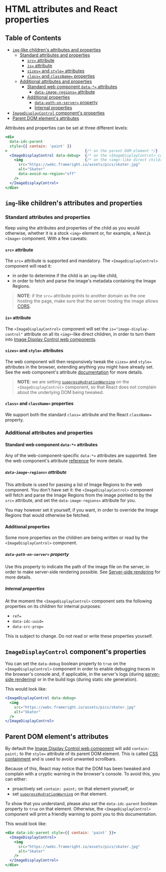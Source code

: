 # HTML attributes and React properties

## Table of Contents

<!-- toc -->

- [`img`-like children's attributes and properties](#img-like-childrens-attributes-and-properties)
  * [Standard attributes and properties](#standard-attributes-and-properties)
    + [`src=` attribute](#src-attribute)
    + [`is=` attribute](#is-attribute)
    + [`sizes=` and `style=` attributes](#sizes-and-style-attributes)
    + [`class=` and `className=` properties](#class-and-classname-properties)
  * [Additional attributes and properties](#additional-attributes-and-properties)
    + [Standard web component `data-*=` attributes](#standard-web-component-data--attributes)
      - [`data-image-regions=` attribute](#data-image-regions-attribute)
    + [Additional properties](#additional-properties)
      - [`data-path-on-server=` property](#data-path-on-server-property)
      - [Internal properties](#internal-properties)
- [`ImageDisplayControl` component's properties](#imagedisplaycontrol-components-properties)
- [Parent DOM element's attributes](#parent-dom-elements-attributes)

<!-- tocstop -->

Attributes and properties can be set at three different levels:

```jsx
<div
  data-idc-parent
  style={{ contain: 'paint' }}
>                                   {/* on the parent DOM element */}
  <ImageDisplayControl data-debug>  {/* on the <ImageDisplayControl> component */}
    <img                            {/* on the <img>-like direct children */}
      src="https://webc.frameright.io/assets/pics/skater.jpg"
      alt="Skater"
      data-avoid-no-region="off"
    />
  </ImageDisplayControl>
</div>
```

## `img`-like children's attributes and properties

### Standard attributes and properties

Keep using the attributes and properties of the child as you would otherwise,
whether it is a stock `<img>` element or, for example, a Next.js `<Image>`
component. With a few caveats:

#### `src=` attribute

The `src=` attribute is supported and mandatory. The `<ImageDisplayControl>`
component will read it:

* in order to determine if the child is an `img`-like child,
* in order to fetch and parse the image's metadata containing the Image Regions.

> **NOTE**: if the `src=` attribute points to another domain as the one hosting
> the page, make sure that the server hosting the image allows
> [CORS](https://developer.mozilla.org/en-US/docs/Web/HTTP/CORS).

#### `is=` attribute

The `<ImageDisplayControl>` component will set the `is="image-display-control"`
attribute on all its `<img>`-like direct children, in order to turn them into
[Image Display Control web components](https://github.com/Frameright/image-display-control-web-component).

#### `sizes=` and `style=` attributes

The web component will then responsively tweak the `sizes=` and `style=`
attributes in the browser, extending anything you might have already set. See
the web component's attribute
[documentation](https://github.com/Frameright/image-display-control-web-component/blob/main/image-display-control/docs/explanation/attributes.md)
for more details.

> **NOTE**: we are setting
[`suppressHydrationWarning`](https://legacy.reactjs.org/docs/dom-elements.html#suppresshydrationwarning)
on the `<ImageDisplayControl>` component, so that React does not complain about
the underlying DOM being tweaked.

#### `class=` and `className=` properties

We support both the standard `class=` attribute and the React `className=`
property.

### Additional attributes and properties

#### Standard web component `data-*=` attributes

Any of the web-component-specific `data-*=` attributes are supported. See the
web component's attribute
[reference](https://github.com/Frameright/image-display-control-web-component/blob/main/image-display-control/docs/reference/attributes.md)
for more details.

##### `data-image-regions=` attribute

This attribute is used for passing a list of Image Regions to the web component.
You don't have set it: the `<ImageDisplayControl>` component will fetch and
parse the Image Regions from the image pointed to by the `src=` attribute, and
set the `data-image-regions=` attribute for you.

You may however set it yourself, if you want, in order to override the Image
Regions that would otherwise be fetched.

#### Additional properties

Some more properties on the children are being written or read by the
`<ImageDisplayControl>` component.

##### `data-path-on-server=` property

Use this property to indicate the path of the image file on the server, in order
to make server-side rendering possible. See
[Server-side rendering](ssr.md) for more details.

##### Internal properties

At the moment the `<ImageDisplayControl>` component sets the following
properties on its children for internal purposes:

* `ref=`
* `data-idc-uuid=`
* `data-src-prop=`

This is subject to change. Do not read or write these properties yourself.

## `ImageDisplayControl` component's properties

You can set the `data-debug` boolean property to `true` on the
`<ImageDisplayControl>` component in order to enable debugging traces in the
browser's console and, if applicable, in the server's logs (during
[server-side rendering](ssr.md)) or in the build logs (during static site
generation).

This would look like:

```jsx
<ImageDisplayControl data-debug>
  <img
    src="https://webc.frameright.io/assets/pics/skater.jpg"
    alt="Skater"
  />
</ImageDisplayControl>
```

## Parent DOM element's attributes

By default the
[Image Display Control web component](https://github.com/Frameright/image-display-control-web-component)
will add `contain: paint;` to the `style=` attribute of its parent DOM element.
This is called
[CSS containment](https://developer.mozilla.org/en-US/docs/Web/CSS/CSS_Containment)
and is used to avoid unwanted scrollbars.

Because of this, React may notice that the DOM has been tweaked and complain
with a cryptic warning in the browser's console. To avoid this, you can either:

* proactively set `contain: paint;` on that element yourself, or
* set
  [`suppressHydrationWarning`](https://legacy.reactjs.org/docs/dom-elements.html#suppresshydrationwarning)
  on that element.

To show that you understand, please also set the `data-idc-parent` boolean
property to `true` on that element. Otherwise, the `<ImageDisplayControl>`
component will print a friendly warning to point you to this documentation.

This would look like:

```jsx
<div data-idc-parent style={{ contain: 'paint' }}>
  <ImageDisplayControl>
    <img
      src="https://webc.frameright.io/assets/pics/skater.jpg"
      alt="Skater"
    />
  </ImageDisplayControl>
</div>
```
